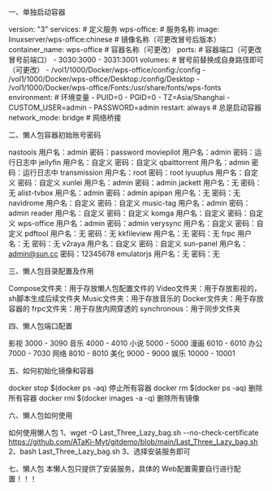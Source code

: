一、单独启动容器

 version: "3"
 services: # 定义服务
   wps-office: # 服务名称
    image: linuxserver/wps-office:chinese # 镜像名称（可更改冒号后版本）
    container_name: wps-office # 容器名称（可更改）
    ports: # 容器端口（可更改冒号前端口）
     - 3030:3000
     - 3031:3001
    volumes: # 冒号前替换成自身路径即可（可更改）
     - /vol1/1000/Docker/wps-office/config:/config
     - /vol1/1000/Docker/wps-office/Desktop:/config/Desktop
     - /vol1/1000/Docker/wps-office/Fonts:/usr/share/fonts/wps-fonts
    environment: # 环境变量
     - PUID=0
     - PGID=0
     - TZ=Asia/Shanghai
     - CUSTOM_USER=admin
     - PASSWORD=admin
    restart: always # 总是启动容器
    network_mode: bridge # 网络桥接

二、懒人包容器初始账号密码

nastools       用户名：admin 密码：password
moviepilot     用户名：admin 密码：运行日志中
jellyfin       用户名：自定义 密码：自定义
qbaittorrent   用户名：admin 密码：运行日志中
transmission   用户名：root  密码：root
iyuuplus       用户名：自定义 密码：自定义
xunlei         用户名：admin 密码：admin
jackett        用户名：无    密码：无
alist-tvbox    用户名：admin 密码：admin
apipan         用户名：无    密码：无
navidrome      用户名：自定义 密码：自定义
music-tag      用户名：admin 密码：admin
reader         用户名：自定义 密码：自定义
komga          用户名：自定义 密码：自定义
wps-office     用户名：admin 密码：admin
verysync       用户名：自定义 密码：自定义
pdftool        用户名：无    密码：无
kkfileview     用户名：无    密码：无
frpc           用户名：无    密码：无
v2raya         用户名：自定义 密码：自定义
sun-panel      用户名：admin@sun.cc 密码：12345678
emulatorjs     用户名：无    密码：无

三、懒人包目录配置及作用

Compose文件夹：用于存放懒人包配置文件的
Video文件夹：用于存放影视的，sh脚本生成后续文件夹
Music文件夹：用于存放音乐的
Docker文件夹：用于存放容器的
frpc文件夹：用于存放内网穿透的
synchronous：用于同步文件夹

四、懒人包端口配置

影视 3000 - 3090
音乐 4000 - 4010
小说 5000 - 5000
漫画 6010 - 6010
办公 7000 - 7030
网络 8010 - 8010
美化 9000 - 9000
娱乐 10000 - 10001

五、如何初始化镜像和容器

docker stop $(docker ps -aq) 停止所有容器
docker rm $(docker ps -aq) 删除所有容器
docker rmi $(docker images -a -q) 删除所有镜像

六、懒人包如何使用

如何使用懒人包
1、wget -O Last_Three_Lazy_bag.sh --no-check-certificate https://github.com/ATaKi-Myt/gitdemo/blob/main/Last_Three_Lazy_bag.sh
2、bash Last_Three_Lazy_bag.sh
3、选择安装服务即可

七、懒人包
本懒人包只提供了安装服务，具体的 Web配置需要自行进行配置！！！
